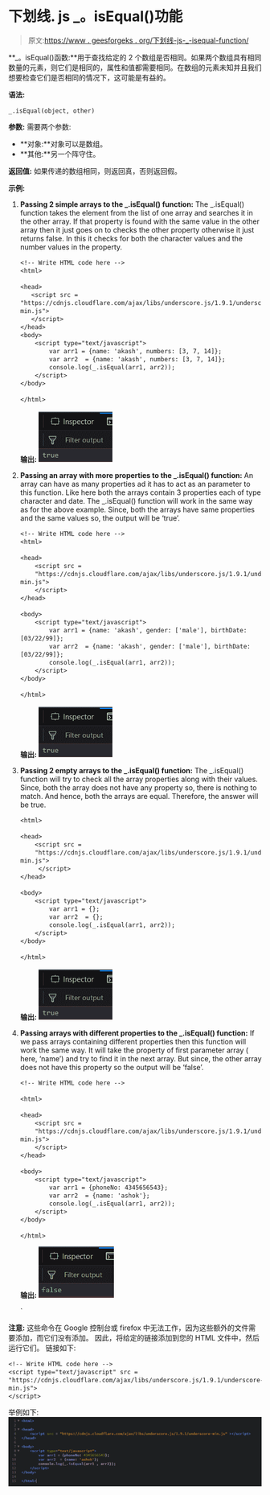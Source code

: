 # 下划线. js _。isEqual()功能

> 原文:[https://www . geesforgeks . org/下划线-js-_-isequal-function/](https://www.geeksforgeeks.org/underscore-js-_-isequal-function/)

**_。isEqual()函数:**用于查找给定的 2 个数组是否相同。如果两个数组具有相同数量的元素，则它们是相同的，属性和值都需要相同。在数组的元素未知并且我们想要检查它们是否相同的情况下，这可能是有益的。

**语法:**

```
_.isEqual(object, other)
```

**参数:**
需要两个参数:

*   **对象:**对象可以是数组。
*   **其他:**另一个阵守住。

**返回值:**
如果传递的数组相同，则返回真，否则返回假。

**示例:**

1.  **Passing 2 simple arrays to the _.isEqual() function:**
    The _.isEqual() function takes the element from the list of one array and searches it in the other array. If that property is found with the same value in the other array then it just goes on to checks the other property otherwise it just returns false. In this it checks for both the character values and the number values in the property.

    ```
    <!-- Write HTML code here -->
    <html>

    <head>
       <script src = 
    "https://cdnjs.cloudflare.com/ajax/libs/underscore.js/1.9.1/underscore-min.js">
       </script>
    </head> 
    <body>
        <script type="text/javascript">
            var arr1 = {name: 'akash', numbers: [3, 7, 14]};
            var arr2  = {name: 'akash', numbers: [3, 7, 14]};
            console.log(_.isEqual(arr1, arr2));
        </script>
    </body>

    </html>
    ```

    **输出:** ![](img/2901ec0dfa9990906964c676b22f5227.png)

2.  **Passing an array with more properties to the _.isEqual() function:**
    An array can have as many properties ad it has to act as an parameter to this function. Like here both the arrays contain 3 properties each of type character and date. The _.isEqual() function will work in the same way as for the above example. Since, both the arrays have same properties and the same values so, the output will be ‘true’.

    ```
    <!-- Write HTML code here -->
    <html>

    <head>
        <script src = 
        "https://cdnjs.cloudflare.com/ajax/libs/underscore.js/1.9.1/underscore-min.js">
        </script>
    </head>

    <body>
        <script type="text/javascript">
            var arr1 = {name: 'akash', gender: ['male'], birthDate: [03/22/99]};
            var arr2  = {name: 'akash', gender: ['male'], birthDate: [03/22/99]};
            console.log(_.isEqual(arr1, arr2));
        </script>
    </body>

    </html>
    ```

    **输出:** ![](img/2901ec0dfa9990906964c676b22f5227.png)

3.  **Passing 2 empty arrays to the _.isEqual() function:**
    The _.isEqual() function will try to check all the array properties along with their values. Since, both the array does not have any property so, there is nothing to match. And hence, both the arrays are equal. Therefore, the answer will be true.

    ```
    <html>

    <head>
        <script src = 
        "https://cdnjs.cloudflare.com/ajax/libs/underscore.js/1.9.1/underscore-min.js">
         </script>
    </head>

    <body>
        <script type="text/javascript">
            var arr1 = {};
            var arr2  = {};
            console.log(_.isEqual(arr1, arr2));
        </script>
    </body>

    </html>
    ```

    **输出:** ![](img/2901ec0dfa9990906964c676b22f5227.png)

4.  **Passing arrays with different properties to the _.isEqual() function:**
    If we pass arrays containing different properties then this function will work the same way. It will take the property of first parameter array ( here, ‘name’) and try to find it in the next array. But since, the other array does not have this property so the output will be ‘false’.

    ```
    <!-- Write HTML code here -->

    <html>

    <head>
        <script src = 
        "https://cdnjs.cloudflare.com/ajax/libs/underscore.js/1.9.1/underscore-min.js">
        </script>
    </head>

    <body>
        <script type="text/javascript">
            var arr1 = {phoneNo: 4345656543};
            var arr2  = {name: 'ashok'};
            console.log(_.isEqual(arr1, arr2));
        </script>
    </body>

    </html>
    ```

    **输出:** ![](img/64feafc4ac300b69af57cee1599c8297.png)

    `

**注意:**
这些命令在 Google 控制台或 firefox 中无法工作，因为这些额外的文件需要添加，而它们没有添加。
因此，将给定的链接添加到您的 HTML 文件中，然后运行它们。
链接如下:

```
<!-- Write HTML code here -->
<script type="text/javascript" src =
"https://cdnjs.cloudflare.com/ajax/libs/underscore.js/1.9.1/underscore-min.js">
</script>
```

举例如下:
![](img/1ab2c5bd2ee09cff0e682f7be77da749.png)